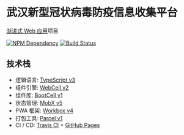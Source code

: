 # 武汉新型冠状病毒防疫信息收集平台

[渐进式 Web 应用][1]项目

[![NPM Dependency](https://david-dm.org/wuhan2020/wuhan2020.github.io.svg)][2]
[![Build Status](https://travis-ci.com/wuhan2020/wuhan2020.github.io.svg?branch=dev)][3]

## 技术栈

-   逻辑语言: [TypeScript v3][4]
-   组件引擎: [WebCell v2][5]
-   组件库: [BootCell v1][6]
-   状态管理: [MobX v5][7]
-   PWA 框架: [Workbox v4][8]
-   打包工具: [Parcel v1][9]
-   CI / CD: [Travis CI][10] + [GitHub Pages][11]

[1]: https://developers.google.cn/web/progressive-web-apps
[2]: https://david-dm.org/wuhan2020/wuhan2020.github.io
[3]: https://travis-ci.com/wuhan2020/wuhan2020.github.io
[4]: https://typescriptlang.org
[5]: https://web-cell.dev/
[6]: https://web-cell.dev/BootCell/
[7]: https://mobx.js.org
[8]: https://developers.google.com/web/tools/workbox
[9]: https://parceljs.org
[10]: https://travis-ci.com/
[11]: https://pages.github.com/

